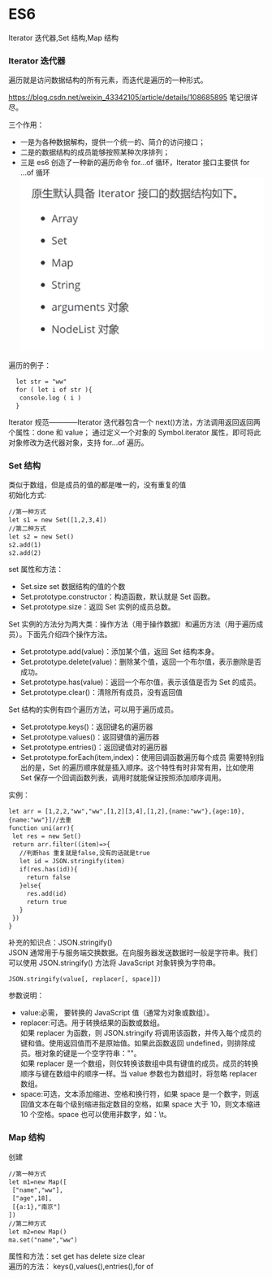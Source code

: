 # ES6

Iterator 迭代器,Set 结构,Map 结构

### Iterator 迭代器

遍历就是访问数据结构的所有元素，而迭代是遍历的一种形式。

<https://blog.csdn.net/weixin_43342105/article/details/108685895> 笔记很详尽。

三个作用：

- 一是为各种数据解构，提供一个统一的、简介的访问接口；
- 二是的数据结构的成员能够按照某种次序排列；
- 三是 es6 创造了一种新的遍历命令 for...of 循环，Iterator 接口主要供 for ...of 循环
  ![Alt text](image.png)

遍历的例子：

```JS
  let str = "ww"
  for ( let i of str ){
   console.log ( i )
  }
```

Iterator 规范————Iterator 迭代器包含一个 next()方法，方法调用返回返回两个属性：done 和 value；
通过定义一个对象的 Symbol.iterator 属性，即可将此对象修改为迭代器对象，支持 for...of 遍历。

### Set 结构

类似于数组，但是成员的值的都是唯一的，没有重复的值  
初始化方式:

```JS
//第一种方式
let s1 = new Set([1,2,3,4])
//第二种方式
let s2 = new Set()
s2.add(1)
s2.add(2)
```

set 属性和方法：

- Set.size set 数据结构的值的个数
- Set.prototype.constructor：构造函数，默认就是 Set 函数。
- Set.prototype.size：返回 Set 实例的成员总数。

Set 实例的方法分为两大类：操作方法（用于操作数据）和遍历方法（用于遍历成员）。下面先介绍四个操作方法。

- Set.prototype.add(value)：添加某个值，返回 Set 结构本身。
- Set.prototype.delete(value)：删除某个值，返回一个布尔值，表示删除是否成功。
- Set.prototype.has(value)：返回一个布尔值，表示该值是否为 Set 的成员。
- Set.prototype.clear()：清除所有成员，没有返回值

Set 结构的实例有四个遍历方法，可以用于遍历成员。

- Set.prototype.keys()：返回键名的遍历器
- Set.prototype.values()：返回键值的遍历器
- Set.prototype.entries()：返回键值对的遍历器
- Set.prototype.forEach(item,index)：使用回调函数遍历每个成员
  需要特别指出的是，Set 的遍历顺序就是插入顺序。这个特性有时非常有用，比如使用 Set 保存一个回调函数列表，调用时就能保证按照添加顺序调用。

实例：

```JS
let arr = [1,2,2,"ww","ww",[1,2][3,4],[1,2],{name:"ww"},{age:10},{name:"ww"}]//去重
function uni(arr){
 let res = new Set()
 return arr.filter((item)=>{
   //判断has 重复就是false,没有的话就是true
   let id = JSON.stringify(item)
   if(res.has(id)){
     return false
   }else{
     res.add(id)
     return true
   }
 })
}
```

补充的知识点：JSON.stringify()  
JSON 通常用于与服务端交换数据。在向服务器发送数据时一般是字符串。我们可以使用 JSON.stringify() 方法将 JavaScript 对象转换为字符串。

```JS
JSON.stringify(value[, replacer[, space]])
```

参数说明：

- value:必需， 要转换的 JavaScript 值（通常为对象或数组）。
- replacer:可选。用于转换结果的函数或数组。  
  如果 replacer 为函数，则 JSON.stringify 将调用该函数，并传入每个成员的键和值。使用返回值而不是原始值。如果此函数返回 undefined，则排除成员。根对象的键是一个空字符串：""。  
  如果 replacer 是一个数组，则仅转换该数组中具有键值的成员。成员的转换顺序与键在数组中的顺序一样。当 value 参数也为数组时，将忽略 replacer 数组。
- space:可选，文本添加缩进、空格和换行符，如果 space 是一个数字，则返回值文本在每个级别缩进指定数目的空格，如果 space 大于 10，则文本缩进 10 个空格。space 也可以使用非数字，如：\t。

### Map 结构

创建

```JS
//第一种方式
let m1=new Map([
 ["name","ww"],
 ["age",18],
 [{a:1},"南京"]
])
//第二种方式
let m2=new Map()
ma.set("name","ww")
```

属性和方法：set get has delete size clear  
遍历的方法： keys(),values(),entries(),for of
